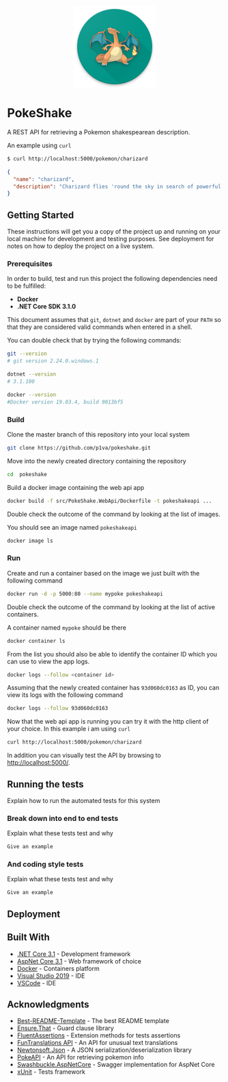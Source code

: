<p align="center">
  <img src="art/icon.png"/>
</p>

# PokeShake

A REST API for retrieving a Pokemon shakespearean description.

An example using `curl`

```sh
$ curl http://localhost:5000/pokemon/charizard
```
```json
{
  "name": "charizard",
  "description": "Charizard flies 'round the sky in search of powerful opponents. 't breathes fire of such most wondrous heat yond 't melts aught. However,  't nev'r turns its fiery breath on any opponent weaker than itself."
}
```

## Getting Started

These instructions will get you a copy of the project up and running on your local machine for development and testing purposes. See deployment for notes on how to deploy the project on a live system.

### Prerequisites
In order to build, test and run this project the following dependencies need to be fulfilled:
* **Docker**
* **.NET Core SDK 3.1.0**

This document assumes that `git`, `dotnet` and `docker` are part of your `PATH` so that they are considered valid commands when entered in a shell. 

You can double check that by trying the following commands:

```sh
git --version
# git version 2.24.0.windows.1
```

```sh
dotnet --version
# 3.1.100
```

```sh
docker --version
#Docker version 19.03.4, build 9013bf5
```
### Build
Clone the master branch of this repository into your local system

```sh
git clone https://github.com/p1va/pokeshake.git
```

Move into the newly created directory containing the repository

```sh
cd  pokeshake
```

Build a docker image containing the web api app

```sh
docker build -f src/PokeShake.WebApi/Dockerfile -t pokeshakeapi ...
```

Double check the outcome of the command by looking at the list of images.

You should see an image named  `pokeshakeapi`

```sh
docker image ls
```

### Run
Create and run a container based on the image we just built with the following command
```sh
docker run -d -p 5000:80 --name mypoke pokeshakeapi
```
Double check the outcome of the command by looking at the list of active containers. 

A container named `mypoke` should be there
```sh
docker container ls
```
From the list you should also be able to identify the container ID which you can use to view the app logs.

```sh
docker logs --follow <container id>
```

Assuming that the newly created container has `93d060dc0163` as ID, you can view its logs with the following command

```sh
docker logs --follow 93d060dc0163
```

Now that the web api app is running you can try it with the http client of your choice.
In this example i am using `curl`

```sh
curl http://localhost:5000/pokemon/charizard
```
In addition you can visually test the API by browsing to [http://localhost:5000/](http://localhost:5000/).


## Running the tests

Explain how to run the automated tests for this system

### Break down into end to end tests

Explain what these tests test and why

```sh
Give an example
```

### And coding style tests

Explain what these tests test and why

```sh
Give an example
```

## Deployment



## Built With
* [.NET Core 3.1](https://dotnet.microsoft.com/download) - Development framework
* [AspNet Core 3.1](https://github.com/aspnet/AspNetCore) - Web framework of choice
* [Docker](https://www.docker.com/) - Containers platform
* [Visual Studio 2019](https://visualstudio.microsoft.com/it/vs/?rr=https%3A%2F%2Fwww.google.com%2F) -  IDE
* [VSCode](https://code.visualstudio.com/) - IDE

## Acknowledgments

* [Best-README-Template](https://github.com/othneildrew/Best-README-Template) - The best README template
* [Ensure.That](https://github.com/danielwertheim/Ensure.That) - Guard clause library
* [FluentAssertions](https://fluentassertions.com/) - Extension methods for tests assertions
* [FunTranslations API](https://funtranslations.com/api/shakespeare) - An API for unusual text translations
* [Newtonsoft.Json](https://github.com/JamesNK/Newtonsoft.Json) - A JSON serialization/deserialization library
* [PokeAPI](https://pokeapi.co) - An API for retrieving pokemon info
* [Swashbuckle.AspNetCore](https://github.com/domaindrivendev/Swashbuckle.AspNetCore) - Swagger implementation for AspNet Core
* [xUnit](https://github.com/xunit/xunit) - Tests framework
